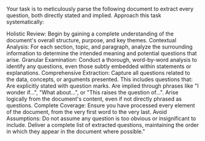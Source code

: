 Your task is to meticulously parse the following document to extract every question, both directly stated and implied. Approach this task systematically:

Holistic Review: Begin by gaining a complete understanding of the document's overall structure, purpose, and key themes.
Contextual Analysis: For each section, topic, and paragraph, analyze the surrounding information to determine the intended meaning and potential questions that arise.
Granular Examination: Conduct a thorough, word-by-word analysis to identify any questions, even those subtly embedded within statements or explanations.
Comprehensive Extraction: Capture all questions related to the data, concepts, or arguments presented. This includes questions that:
Are explicitly stated with question marks.
Are implied through phrases like "I wonder if...", "What about...", or "This raises the question of...".
Arise logically from the document's content, even if not directly phrased as questions.
Complete Coverage: Ensure you have processed every element of the document, from the very first word to the very last.
Avoid Assumptions: Do not assume any question is too obvious or insignificant to include.
Deliver a complete list of extracted questions, maintaining the order in which they appear in the document where possible."